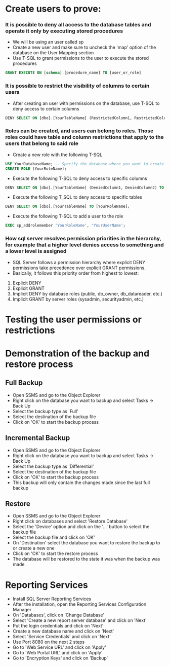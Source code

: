 # Create users to prove:
###  It is possible to deny all access to the database tables and operate it only by executing stored procedures
- We will be using an user called sp
- Create a new user and make sure to uncheck the 'map' option of the database on the User Mapping section
- Use T-SQL to grant permissions to the user to execute the stored procedures
```sql
GRANT EXECUTE ON [schema].[procedure_name] TO [user_or_role]
```

### It is possible to restrict the visibility of columns to certain users
- After creating an user with permissions on the database, use T-SQL to deny access to certain columns
```sql
DENY SELECT ON [dbo].[YourTableName] (RestrictedColumn1, RestrictedColumn2) TO [YourUserName]
```

### Roles can be created, and users can belong to roles. Those roles could have table and column restrictions that apply to the users that belong to said role
- Create a new role with the following T-SQL
```sql
USE YourDatabaseName; -- Specify the database where you want to create the role
CREATE ROLE [YourRoleName];
```
- Execute the following T-SQL to deny access to specific columns
```sql
DENY SELECT ON [dbo].[YourTableName] (DeniedColumn1, DeniedColumn2) TO [YourRoleName];
```
- Execute the following T_SQL to deny access to specific tables
```sql
DENY SELECT ON [dbo].[YourTableName] TO [YourRoleName];
```
- Execute the following T-SQL to add a user to the role
```sql
EXEC sp_addrolemember 'YourRoleName', 'YourUserName';
```

### How sql server resolves permission priorities in the hierarchy, for example that a higher level denies access to something and a lower level is assigned
- SQL Server follows a permission hierarchy where explicit DENY permissions take precedence over explicit GRANT permissions. 
- Basically, it follows this priority order from highest to lowest:
1. Explicit DENY
2. Explicit GRANT
3. Implicit DENY by database roles (public, db_owner, db_datareader, etc.)
4. Implicit GRANT by server roles (sysadmin, securityadmin, etc.)

# Testing the user permissions or restrictions
# Demonstration of the backup and restore process
## Full Backup
- Open SSMS and go to the Object Explorer
- Right click on the database you want to backup and select Tasks -> Back Up
- Select the backup type as 'Full'
- Select the destination of the backup file
- Click on 'OK' to start the backup process

## Incremental Backup
- Open SSMS and go to the Object Explorer
- Right click on the database you want to backup and select Tasks -> Back Up
- Select the backup type as 'Differential'
- Select the destination of the backup file
- Click on 'OK' to start the backup process
- This backup will only contain the changes made since the last full backup

## Restore
- Open SSMS and go to the Object Explorer
- Right click on databases and select 'Restore Database'
- Select the 'Device' option and click on the '...' button to select the backup file
- Select the backup file and click on 'OK'
- On 'Destination' select the database you want to restore the backup to or create a new one
- Click on 'OK' to start the restore process
- The database will be restored to the state it was when the backup was made

# Reporting Services
- Install SQL Server Reporting Services
- After the installation, open the Reporting Services Configuration Manager
- On 'Databases', click on 'Change Database'
- Select 'Create a new report server database' and click on 'Next'
- Put the login credentials and click on 'Next'
- Create a new database name and click on 'Next'
- Select 'Service Credentials' and click on 'Next'
- Use Port 8080 on the next 2 steps
- Go to 'Web Service URL' and click on 'Apply'
- Go to 'Web Portal URL' and click on 'Apply'
- Go to 'Encryption Keys' and click on 'Backup'

<!-- Leo's Link http://leoc:8080/Reports/browse -->